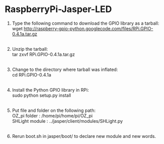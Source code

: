 
# RaspberryPi-Jasper-LED

1. Type the following command to download the GPIO library as a tarball:<br />
wget http://raspberry-gpio-python.googlecode.com/files/RPi.GPIO-0.4.1a.tar.gz<br /><br/>

2. Unzip the tarball:<br />
tar zxvf RPi.GPIO-0.4.1a.tar.gz<br /><br/>

3. Change to the directory where tarball was inflated:<br />
cd RPi.GPIO-0.4.1a<br /><br/>

4. Install the Python GPIO library in RPi:<br />
sudo python setup.py install<br /><br/>


5. Put file and folder on the following path: <br />
OZ_pi folder : /home/pi/home/pi/OZ_pi  <br />
SHLight module : ../jasper/client/modules/SHLight.py  <br /><br/>

6. Rerun boot.sh in jasper/boot/ to declare new module and new words.
